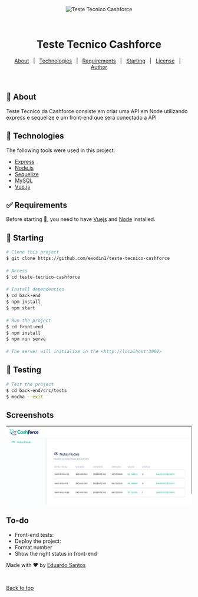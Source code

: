 <div align="center" id="top"> 
  <img src="./.github/app.gif" alt="Teste Tecnico Cashforce" />

  &#xa0;

  <!-- <a href="https://testetecnicocashforce.netlify.app">Demo</a> -->
</div>

<h1 align="center">Teste Tecnico Cashforce</h1>

<!-- Status -->

<!-- <h4 align="center"> 
	🚧  Teste Tecnico Cashforce 🚀 Under construction...  🚧
</h4> 

<hr> -->

<p align="center">
  <a href="#dart-about">About</a> &#xa0; | &#xa0; 
  <a href="#rocket-technologies">Technologies</a> &#xa0; | &#xa0;
  <a href="#white_check_mark-requirements">Requirements</a> &#xa0; | &#xa0;
  <a href="#checkered_flag-starting">Starting</a> &#xa0; | &#xa0;
  <a href="#memo-license">License</a> &#xa0; | &#xa0;
  <a href="https://github.com/exodin1" target="_blank">Author</a>
</p>

<br>

## :dart: About ##

Teste Tecnico da Cashforce consiste em criar uma API em Node utilizando express e sequelize e um front-end que será conectado a API 

## :rocket: Technologies ##

The following tools were used in this project:

- [Express](https://expressjs.com/pt-br/)
- [Node.js](https://nodejs.org/)
- [Sequelize](https://sequelize.org/)
- [MySQL](https://www.mysql.com/)
- [Vue.js](https://vuejs.org/)

## :white_check_mark: Requirements ##

Before starting :checkered_flag:, you need to have [Vuejs](https://vuejs.org/) and [Node](https://nodejs.org/en/) installed.

## :checkered_flag: Starting ##

```bash
# Clone this project
$ git clone https://github.com/exodin1/teste-tecnico-cashforce

# Access
$ cd teste-tecnico-cashforce

# Install dependencies
$ cd back-end
$ npm install
$ npm start

# Run the project
$ cd front-end
$ npm install
$ npm run serve

# The server will initialize in the <http://localhost:3002>
```

## :checkered_flag: Testing ##

```bash
# Test the project
$ cd back-end/src/tests
$ mocha --exit

```

## Screenshots ##

<img src="images/project_screenshot.png" align="center">

## To-do ##

- Front-end tests:
- Deploy the project:
- Format number
- Show the right status in front-end 

Made with :heart: by <a href="https://github.com/exodin1" target="_blank">Eduardo Santos</a>

&#xa0;

<a href="#top">Back to top</a>
